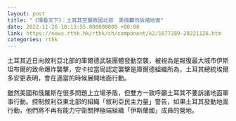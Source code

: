 ```yaml
---
layout: post
title: "《環看天下》：土耳其空襲敘國北部　美俄籲勿訴諸地面"
date: 2022-11-26 10:13:55.000000000 +08:00
link: https://news.rthk.hk/rthk/ch/component/k2/1677289-20221126.htm
categories: rthk
---
```


土耳其近日向敘利亞北部的庫爾德武裝團體發動空襲，被視為是報復最大城市伊斯坦布爾的致命爆炸襲擊，安卡拉當局認定襲擊是庫爾德組織所為，土耳其總統埃爾多安更表明，會在適當的時候展開地面行動。

雖然美國和俄羅斯在很多問題上立場矛盾，但雙方一致呼籲土耳其不要訴諸地面軍事行動。控制敘利亞東北部的組織「敘利亞民主力量」警告，如果土耳其發動地面行動，他們將不再有能力守衛關押極端組織「伊斯蘭國」成員的營地。
